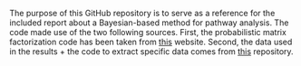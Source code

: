 The purpose of this GitHub repository is to serve as a reference for the included report about a Bayesian-based method for pathway analysis. 
The code made use of the two following sources. 
First, the probabilistic matrix factorization code has been taken from [this](https://docs.pymc.io/en/v3/pymc-examples/examples/case_studies/probabilistic_matrix_factorization.html) website. 
Second, the data used in the results + the code to extract specific data comes from [this](https://github.com/statisticalbiotechnology/cb2030) repository.
